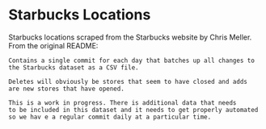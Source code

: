 # Starbucks Locations

Starbucks locations scraped from the Starbucks website by Chris Meller. From the original README: 


    Contains a single commit for each day that batches up all changes to 
    the Starbucks dataset as a CSV file.

    Deletes will obviously be stores that seem to have closed and adds 
    are new stores that have opened.

    This is a work in progress. There is additional data that needs 
    to be included in this dataset and it needs to get properly automated 
    so we hav e a regular commit daily at a particular time.


